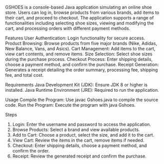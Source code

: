 GSHOES is a console-based Java application simulating an online shoe store. Users can log in, browse products from various brands, add items to their cart, and proceed to checkout. 
The application supports a range of functionalities including selecting shoe sizes, viewing and modifying the cart, and processing orders with different payment methods.

Features
User Authentication: Login functionality for secure access.
Product Browsing: Browse products from five major brands (Nike, Adidas, New Balance, Vans, and Asics).
Cart Management: Add items to the cart, view cart contents, and remove items.
Size Selection: Select shoe sizes during the purchase process.
Checkout Process: Enter shipping details, choose a payment method, and confirm the purchase.
Receipt Generation: Generates a receipt detailing the order summary, processing fee, shipping fee, and total cost.

Requirements
Java Development Kit (JDK): Ensure JDK 8 or higher is installed.
Java Runtime Environment (JRE): Required to run the application.

Usage
Compile the Program: Use javac Gshoes.java to compile the source code.
Run the Program: Execute the program with java Gshoes.

Steps
1. Login: Enter the username and password to access the application.
2. Browse Products: Select a brand and view available products.
3. Add to Cart: Choose a product, select the size, and add it to the cart.
4. View Cart: Review the items in the cart, remove items if needed.
5. Checkout: Enter shipping details, choose a payment method, and confirm the order.
6. Receipt: Review the generated receipt and confirm the purchase.

